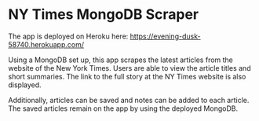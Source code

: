 # NY Times MongoDB Scraper

The app is deployed on Heroku here: https://evening-dusk-58740.herokuapp.com/

Using a MongoDB set up, this app scrapes the latest articles from the website of the New York Times. Users are able to view the article titles and short summaries. The link to the full story at the NY Times website is also displayed. 

Additionally, articles can be saved and notes can be added to each article. The saved articles remain on the app by using the deployed MongoDB. 
